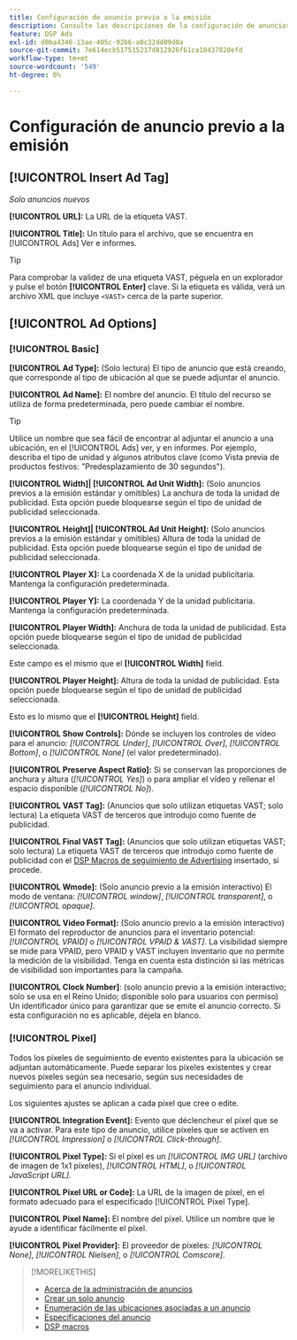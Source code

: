 ```yaml
---
title: Configuración de anuncio previo a la emisión
description: Consulte las descripciones de la configuración de anuncios disponibles para los anuncios previos a la emisión.
feature: DSP Ads
exl-id: d0ba4346-13ae-405c-92b6-a0c32dd09d0a
source-git-commit: 7e614ecb517515217d812926f61ca10437820efd
workflow-type: tm+mt
source-wordcount: '549'
ht-degree: 0%

---
```


# Configuración de anuncio previo a la emisión

## [!UICONTROL Insert Ad Tag]

*Solo anuncios nuevos*

**[!UICONTROL URL]:** La URL de la etiqueta VAST.

**[!UICONTROL Title]:** Un título para el archivo, que se encuentra en [!UICONTROL Ads] Ver e informes.

>[!TIP]
>
> Para comprobar la validez de una etiqueta VAST, péguela en un explorador y pulse el botón **[!UICONTROL Enter]** clave. Si la etiqueta es válida, verá un archivo XML que incluye `<VAST>` cerca de la parte superior.

## [!UICONTROL Ad Options]

### [!UICONTROL Basic]

**[!UICONTROL Ad Type]:** (Solo lectura) El tipo de anuncio que está creando, que corresponde al tipo de ubicación al que se puede adjuntar el anuncio.

**[!UICONTROL Ad Name]:** El nombre del anuncio. El título del recurso se utiliza de forma predeterminada, pero puede cambiar el nombre.

>[!TIP]
>
> Utilice un nombre que sea fácil de encontrar al adjuntar el anuncio a una ubicación, en el [!UICONTROL Ads] ver, y en informes. Por ejemplo, describa el tipo de unidad y algunos atributos clave (como Vista previa de productos festivos: &quot;Predesplazamiento de 30 segundos&quot;).

**[!UICONTROL Width]| [!UICONTROL Ad Unit Width]:** (Solo anuncios previos a la emisión estándar y omitibles) La anchura de toda la unidad de publicidad. Esta opción puede bloquearse según el tipo de unidad de publicidad seleccionada.

**[!UICONTROL Height]| [!UICONTROL Ad Unit Height]:** (Solo anuncios previos a la emisión estándar y omitibles) Altura de toda la unidad de publicidad. Esta opción puede bloquearse según el tipo de unidad de publicidad seleccionada.

**[!UICONTROL Player X]:** La coordenada X de la unidad publicitaria. Mantenga la configuración predeterminada.

**[!UICONTROL Player Y]:** La coordenada Y de la unidad publicitaria. Mantenga la configuración predeterminada.

**[!UICONTROL Player Width]:** Anchura de toda la unidad de publicidad. Esta opción puede bloquearse según el tipo de unidad de publicidad seleccionada.

Este campo es el mismo que el **[!UICONTROL Width]** field.

**[!UICONTROL Player Height]:** Altura de toda la unidad de publicidad. Esta opción puede bloquearse según el tipo de unidad de publicidad seleccionada.

Esto es lo mismo que el **[!UICONTROL Height]** field.

**[!UICONTROL Show Controls]:** Dónde se incluyen los controles de vídeo para el anuncio: *[!UICONTROL Under]*, *[!UICONTROL Over]*, *[!UICONTROL Bottom]*, o *[!UICONTROL None]* (el valor predeterminado).

**[!UICONTROL Preserve Aspect Ratio]:** Si se conservan las proporciones de anchura y altura (*[!UICONTROL Yes]*) o para ampliar el vídeo y rellenar el espacio disponible (*[!UICONTROL No]*).

**[!UICONTROL VAST Tag]:** (Anuncios que solo utilizan etiquetas VAST; solo lectura) La etiqueta VAST de terceros que introdujo como fuente de publicidad.

**[!UICONTROL Final VAST Tag]:** (Anuncios que solo utilizan etiquetas VAST; solo lectura) La etiqueta VAST de terceros que introdujo como fuente de publicidad con el [DSP Macros de seguimiento de Advertising](/help/dsp/campaign-management/macros.md) insertado, si procede.

**[!UICONTROL Wmode]:** (Solo anuncio previo a la emisión interactivo) El modo de ventana: *[!UICONTROL window]*, *[!UICONTROL transparent]*, o *[!UICONTROL opaque]*.

**[!UICONTROL Video Format]:** (Solo anuncio previo a la emisión interactivo) El formato del reproductor de anuncios para el inventario potencial: *[!UICONTROL VPAID]* o *[!UICONTROL VPAID & VAST]*. La visibilidad siempre se mide para VPAID, pero VPAID y VAST incluyen inventario que no permite la medición de la visibilidad. Tenga en cuenta esta distinción si las métricas de visibilidad son importantes para la campaña.

**[!UICONTROL Clock Number]**: (solo anuncio previo a la emisión interactivo; solo se usa en el Reino Unido; disponible solo para usuarios con permiso) Un identificador único para garantizar que se emite el anuncio correcto. Si esta configuración no es aplicable, déjela en blanco.

### [!UICONTROL Pixel]

Todos los píxeles de seguimiento de evento existentes para la ubicación se adjuntan automáticamente. Puede separar los píxeles existentes y crear nuevos píxeles según sea necesario, según sus necesidades de seguimiento para el anuncio individual.

Los siguientes ajustes se aplican a cada píxel que cree o edite.

**[!UICONTROL Integration Event]:** Evento que déclencheur el píxel que se va a activar. Para este tipo de anuncio, utilice píxeles que se activen en *[!UICONTROL Impression]* o *[!UICONTROL Click-through]*.

**[!UICONTROL Pixel Type]:** Si el píxel es un *[!UICONTROL IMG URL]* (archivo de imagen de 1x1 píxeles), *[!UICONTROL HTML]*, o *[!UICONTROL JavaScript URL]*.

**[!UICONTROL Pixel URL or Code]:** La URL de la imagen de píxel, en el formato adecuado para el especificado [!UICONTROL Pixel Type].

**[!UICONTROL Pixel Name]:** El nombre del píxel. Utilice un nombre que le ayude a identificar fácilmente el píxel.

**[!UICONTROL Pixel Provider]:** El proveedor de píxeles: *[!UICONTROL None]*, *[!UICONTROL Nielsen]*, o *[!UICONTROL Comscore]*.

>[!MORELIKETHIS]
>
>* [Acerca de la administración de anuncios](ad-about.md)
>* [Crear un solo anuncio](ad-create.md)
>* [Enumeración de las ubicaciones asociadas a un anuncio](/help/dsp/campaign-management/ads/ad-list-placements.md)
>* [Especificaciones del anuncio](ad-specs.md)
>* [DSP macros](/help/dsp/campaign-management/macros.md)

